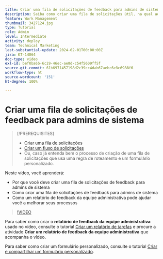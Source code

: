 ```yaml
---
title: Criar uma fila de solicitações de feedback para admins de sistema
description: Saiba como criar uma fila de solicitações útil, na qual admins possam obter feedback sobre os fluxos de trabalho e os processos.
feature: Work Management
thumbnail: 3427124.jpg
type: Tutorial
role: Admin
level: Intermediate
activity: deploy
team: Technical Marketing
last-substantial-update: 2024-02-01T00:00:00Z
jira: KT-14864
doc-type: video
exl-id: bef0ba6b-6c29-46ec-ae0d-c54f5609ff5f
source-git-commit: 61b6971457198d2c39cc4dab67aebc6e8c6988f6
workflow-type: ht
source-wordcount: '151'
ht-degree: 100%

---
```


# Criar uma fila de solicitações de feedback para admins de sistema

>[!PREREQUISITES]
>
>* [Criar uma fila de solicitações](https://experienceleague.adobe.com/docs/workfront-learn/tutorials-workfront/manage-work/request-queues/create-a-request-queue.html?lang=pt-BR)
>* [Criar um fluxo de solicitações](https://experienceleague.adobe.com/docs/workfront-learn/tutorials-workfront/manage-work/request-queues/create-a-request-flow.html?lang=pt-BR)
>* Ou, caso já entenda bem o processo de criação de uma fila de solicitações que usa uma regra de roteamento e um formulário personalizado.


Neste vídeo, você aprenderá:

* Por que você deve criar uma fila de solicitações de feedback para admins de sistema
* Como criar uma fila de solicitações de feedback para admins de sistema
* Como um relatório de feedback da equipe administrativa pode ajudar você a melhorar seus processos

>[!VIDEO](https://video.tv.adobe.com/v/3427124/?quality=12&learn=on)

Para saber como criar o **relatório de feedback da equipe administrativa** usado no vídeo, consulte o tutorial [Criar um relatório de tarefas](https://experienceleague.adobe.com/docs/workfront-learn/tutorials-workfront/reporting/basic-reporting/create-a-task-report.html?lang=br) e procure a atividade **Criar um relatório de feedback da equipe administrativa** que acompanha o vídeo.

Para saber como criar um formulário personalizado, consulte o tutorial [Criar e compartilhar um formulário personalizado](https://experienceleague.adobe.com/docs/workfront-learn/tutorials-workfront/custom-data/custom-forms/custom-forms-creating-and-sharing-a-custom-form.html?lang=pt-BR).
